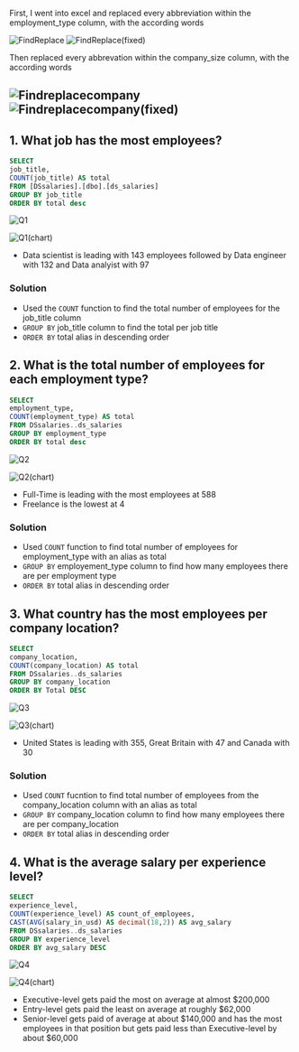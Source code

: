 First, I went into excel and replaced every abbreviation within the employment_type column, with the according words

![FindReplace](https://user-images.githubusercontent.com/112139192/190535867-9139507b-6725-48e3-a5bc-35eaada83701.PNG)
![FindReplace(fixed)](https://user-images.githubusercontent.com/112139192/190535871-3d25dc01-f374-47b3-a84f-c161c8ab0a8b.PNG)

Then replaced every abbrevation within the company_size column, with the according words

![Findreplacecompany](https://user-images.githubusercontent.com/112139192/190536163-3352ee46-d440-4a22-bbaf-d3eba786e554.PNG)
![Findreplacecompany(fixed)](https://user-images.githubusercontent.com/112139192/190536175-10506c01-219b-48f6-a5d2-9b5bb740362f.PNG)
---

## 1. What job has the most employees?

```SQL
SELECT 
job_title, 
COUNT(job_title) AS total
FROM [DSsalaries].[dbo].[ds_salaries]
GROUP BY job_title
ORDER BY total desc
```
![Q1](https://user-images.githubusercontent.com/112139192/190536417-42b30f06-b55f-46ce-b434-fa83be07cd64.PNG)

![Q1(chart)](https://user-images.githubusercontent.com/112139192/190536536-d943b995-ab34-40aa-bf85-9a26ca436b74.PNG)

* Data scientist is leading with 143 employees followed by Data engineer with 132 and Data analyist with 97

### Solution

* Used the  ```COUNT``` function to find the total number of employees for the job_title column
* ```GROUP BY```  job_title column to find the total per job title
* ```ORDER BY``` total alias in descending order 

## 2. What is the total number of employees for each employment type?

```SQL
SELECT 
employment_type,
COUNT(employment_type) AS total
FROM DSsalaries..ds_salaries
GROUP BY employment_type
ORDER BY total desc
```
![Q2](https://user-images.githubusercontent.com/112139192/190537280-d6ba67eb-2192-4a30-9d7a-c8f5e4f29cd2.PNG)

![Q2(chart)](https://user-images.githubusercontent.com/112139192/190537528-95312dbf-4efe-470e-9ba1-4b5630e71a5c.PNG)

* Full-Time is leading with the most employees at 588
* Freelance is the lowest at 4

### Solution

* Used ```COUNT``` function to find total number of employees for employment_type with an alias as total
* ```GROUP BY``` employement_type column to find how many employees there are per employment type
* ```ORDER BY``` total alias in descending order

## 3. What country has the most employees per company location?

```SQL
SELECT 
company_location,
COUNT(company_location) AS total
FROM DSsalaries..ds_salaries
GROUP BY company_location
ORDER BY Total DESC
```
![Q3](https://user-images.githubusercontent.com/112139192/190538110-dda29c36-ed97-4fd3-aa82-f17931dfedb9.PNG)

![Q3(chart)](https://user-images.githubusercontent.com/112139192/190538667-0f50422c-6419-4139-923f-dcfa69befd67.PNG)

* United States is leading with 355, Great Britain with 47 and Canada with 30

### Solution

* Used ```COUNT``` fucntion to find total number of employees from the company_location column with an alias as total
* ```GROUP BY``` company_location column to find how many employees there are per company_location
* ```ORDER BY``` total alias in descending order

## 4. What is the average salary per experience level?

```SQL
SELECT 
experience_level,
COUNT(experience_level) AS count_of_employees,
CAST(AVG(salary_in_usd) AS decimal(18,2)) AS avg_salary
FROM DSsalaries..ds_salaries
GROUP BY experience_level
ORDER BY avg_salary DESC
```
![Q4](https://user-images.githubusercontent.com/112139192/190539261-359adf19-a880-41e9-b99f-f90bd44bf02a.PNG)

![Q4(chart)](https://user-images.githubusercontent.com/112139192/190539424-22810e6e-553d-425c-8e81-190545d2f562.PNG)

* Executive-level gets paid the most on average at almost $200,000
* Entry-level gets paid the least on average at roughly $62,000
* Senior-level gets paid of average at about $140,000 and has the most employees in that position but gets paid less than Executive-level by about $60,000

